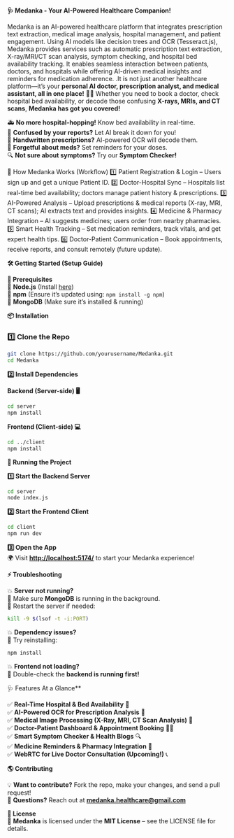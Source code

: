  **🩺 Medanka - Your AI-Powered Healthcare Companion!**  
 
 Medanka is an AI-powered healthcare platform that integrates prescription text extraction, medical image analysis, hospital management, and patient engagement. Using AI models like decision trees and OCR (Tesseract.js), Medanka provides services such as automatic prescription text extraction, X-ray/MRI/CT scan analysis, symptom checking, and hospital bed availability tracking. It enables seamless interaction between patients, doctors, and hospitals while offering AI-driven medical insights and reminders for medication adherence.
.It is not just another healthcare platform—it’s your **personal AI doctor, prescription analyst, and medical assistant, all in one place!** 🏥✨ Whether you need to book a doctor, check hospital bed availability, or decode those confusing **X-rays, MRIs, and CT scans**, **Medanka has got you covered!**  

🚑 **No more hospital-hopping!** Know bed availability in real-time.  
📸 **Confused by your reports?** Let AI break it down for you!  
📜 **Handwritten prescriptions?** AI-powered OCR will decode them.  
💊 **Forgetful about meds?** Set reminders for your doses.  
🔍 **Not sure about symptoms?** Try our **Symptom Checker!**  

 🚀 How Medanka Works (Workflow)
1️⃣ Patient Registration & Login – Users sign up and get a unique Patient ID.
2️⃣ Doctor-Hospital Sync – Hospitals list real-time bed availability; doctors manage patient history & prescriptions.
3️⃣ AI-Powered Analysis – Upload prescriptions & medical reports (X-ray, MRI, CT scans); AI extracts text and provides insights.
4️⃣ Medicine & Pharmacy Integration – AI suggests medicines; users order from nearby pharmacies.
5️⃣ Smart Health Tracking – Set medication reminders, track vitals, and get expert health tips.
6️⃣ Doctor-Patient Communication – Book appointments, receive reports, and consult remotely (future update). 

 **🛠️ Getting Started (Setup Guide)**  

**🚨 Prerequisites**  
🔹 **Node.js** (Install [here](https://nodejs.org/))  
🔹 **npm** (Ensure it’s updated using: `npm install -g npm`)  
🔹 **MongoDB** (Make sure it’s installed & running)  

 **📦 Installation**  

### **1️⃣ Clone the Repo**  
```sh
git clone https://github.com/yourusername/Medanka.git
cd Medanka
```  

**2️⃣ Install Dependencies**  

 **Backend (Server-side) 🖥️**  
```sh
cd server
npm install
```  

**Frontend (Client-side) 💻**  
```sh
cd ../client
npm install
```  

**🚀 Running the Project**  

 **1️⃣ Start the Backend Server**  
```sh
cd server
node index.js
```  
**2️⃣ Start the Frontend Client**  
```sh
cd client
npm run dev
```  

 **3️⃣ Open the App**  
🌍 Visit **[http://localhost:5174/](http://localhost:5174/)** to start your Medanka experience!  

 **⚡ Troubleshooting**  

💥 **Server not running?**  
🔹 Make sure **MongoDB** is running in the background.  
🔹 Restart the server if needed:  
```sh
kill -9 $(lsof -t -i:PORT)
```  

💥 **Dependency issues?**  
🔹 Try reinstalling:  
```sh
npm install
```  

💥 **Frontend not loading?**  
🔹 Double-check the **backend is running first!**  

🩺 Features At a Glance**  

✅ **Real-Time Hospital & Bed Availability** 🏥  
✅ **AI-Powered OCR for Prescription Analysis** 📜  
✅ **Medical Image Processing (X-Ray, MRI, CT Scan Analysis)** 📸  
✅ **Doctor-Patient Dashboard & Appointment Booking** 👨‍⚕️  
✅ **Smart Symptom Checker & Health Blogs** 🔍  
✅ **Medicine Reminders & Pharmacy Integration** 💊  
✅ **WebRTC for Live Doctor Consultation (Upcoming!)** 📞  

**🌎 Contributing**  

💡 **Want to contribute?** Fork the repo, make your changes, and send a pull request!  
📧 **Questions?** Reach out at **medanka.healthcare@gmail.com**  

 **📜 License**  
📄 **Medanka** is licensed under the **MIT License** – see the LICENSE file for details.  

